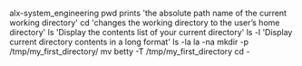 alx-system_engineering
pwd prints 'the absolute path name of the current working directory'
cd 'changes the working directory to the user’s home directory'
ls 'Display the contents list of your current directory'
ls -l 'Display current directory contents in a long format'
ls -la
la -na
mkdir -p /tmp/my_first_directory/
mv betty -T /tmp/my_first_directory
cd -
